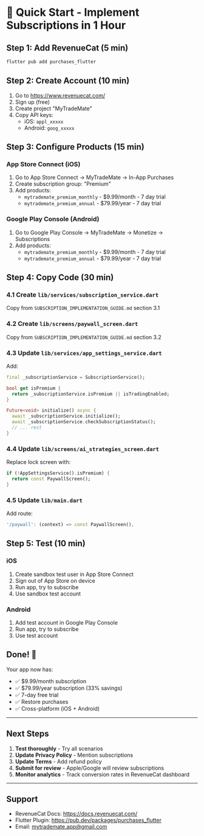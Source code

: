 # 🚀 Quick Start - Implement Subscriptions in 1 Hour

## Step 1: Add RevenueCat (5 min)

```bash
flutter pub add purchases_flutter
```

## Step 2: Create Account (10 min)

1. Go to https://www.revenuecat.com/
2. Sign up (free)
3. Create project "MyTradeMate"
4. Copy API keys:
   - iOS: `appl_xxxxx`
   - Android: `goog_xxxxx`

## Step 3: Configure Products (15 min)

### App Store Connect (iOS)
1. Go to App Store Connect → MyTradeMate → In-App Purchases
2. Create subscription group: "Premium"
3. Add products:
   - `mytrademate_premium_monthly` - $9.99/month - 7 day trial
   - `mytrademate_premium_annual` - $79.99/year - 7 day trial

### Google Play Console (Android)
1. Go to Google Play Console → MyTradeMate → Monetize → Subscriptions
2. Add products:
   - `mytrademate_premium_monthly` - $9.99/month - 7 day trial
   - `mytrademate_premium_annual` - $79.99/year - 7 day trial

## Step 4: Copy Code (30 min)

### 4.1 Create `lib/services/subscription_service.dart`
Copy from `SUBSCRIPTION_IMPLEMENTATION_GUIDE.md` section 3.1

### 4.2 Create `lib/screens/paywall_screen.dart`
Copy from `SUBSCRIPTION_IMPLEMENTATION_GUIDE.md` section 3.2

### 4.3 Update `lib/services/app_settings_service.dart`
Add:
```dart
final _subscriptionService = SubscriptionService();

bool get isPremium {
  return _subscriptionService.isPremium || isTradingEnabled;
}

Future<void> initialize() async {
  await _subscriptionService.initialize();
  await _subscriptionService.checkSubscriptionStatus();
  // ... rest
}
```

### 4.4 Update `lib/screens/ai_strategies_screen.dart`
Replace lock screen with:
```dart
if (!AppSettingsService().isPremium) {
  return const PaywallScreen();
}
```

### 4.5 Update `lib/main.dart`
Add route:
```dart
'/paywall': (context) => const PaywallScreen(),
```

## Step 5: Test (10 min)

### iOS
1. Create sandbox test user in App Store Connect
2. Sign out of App Store on device
3. Run app, try to subscribe
4. Use sandbox test account

### Android
1. Add test account in Google Play Console
2. Run app, try to subscribe
3. Use test account

## Done! 🎉

Your app now has:
- ✅ $9.99/month subscription
- ✅ $79.99/year subscription (33% savings)
- ✅ 7-day free trial
- ✅ Restore purchases
- ✅ Cross-platform (iOS + Android)

---

## Next Steps

1. **Test thoroughly** - Try all scenarios
2. **Update Privacy Policy** - Mention subscriptions
3. **Update Terms** - Add refund policy
4. **Submit for review** - Apple/Google will review subscriptions
5. **Monitor analytics** - Track conversion rates in RevenueCat dashboard

---

## Support

- RevenueCat Docs: https://docs.revenuecat.com/
- Flutter Plugin: https://pub.dev/packages/purchases_flutter
- Email: mytrademate.app@gmail.com

